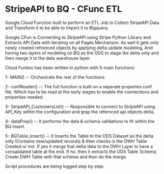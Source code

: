 # StripeAPI to BQ - CFunc ETL
Google Cloud Function built to perform an ETL Job to Collect StripeAPI Data and Transform it to be able to Import it to Bigquery.

Google CFun is Connecting to StripeAPI using Stripe Python Library and Extracts API Data with Iterating on all Pages Mechanism. As well it gets only newly created refrenced objects by applying delta update modeling. And having two layers of modeling on BQ as the ODS to stage the delta only and then merge it to the data warehouse layer.

Cloud Funtion has been written in python with 5-main functions:

1- MAIN() -- Orchestrate the rest of the functions

2- confReader() -- The full function is built on a separate propertes.conf file. Which has to be read at the early stages to enable the connections and properties needed.

3- StripeAPI_CustomersList() -- Responsible to connect to StripeAPI using API_Key within the configuration and grap the refernced api objects delta.

4- dataPrep() -- It performs the data & schema validations to fit within the BQ Insert.

5- BQTable_Insert() -- It Inserts the Table to the ODS Dataset as the delta only (Contains new/updated records) & then checks is the DWH Table Created or not. If yes it merge that delta data to the DWH Layer to have a consalidated table at the end. If no, then it extracts the ODS Table Schema, Create DWH Table with that schema and then do the merge. 

Script procedures are being logged step by step.
